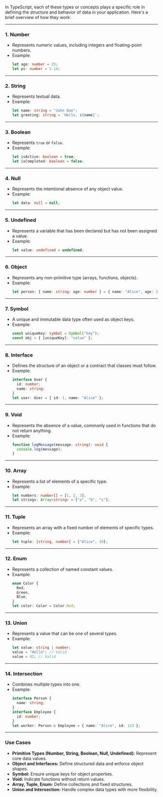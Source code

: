 In TypeScript, each of these types or concepts plays a specific role in defining the structure and behavior of data in your application. Here's a brief overview of how they work:

---

### **1. Number**
- Represents numeric values, including integers and floating-point numbers.
- Example:
  ```typescript
  let age: number = 25;
  let pi: number = 3.14;
  ```

---

### **2. String**
- Represents textual data.
- Example:
  ```typescript
  let name: string = "John Doe";
  let greeting: string = `Hello, ${name}`;
  ```

---

### **3. Boolean**
- Represents `true` or `false`.
- Example:
  ```typescript
  let isActive: boolean = true;
  let isCompleted: boolean = false;
  ```

---

### **4. Null**
- Represents the intentional absence of any object value.
- Example:
  ```typescript
  let data: null = null;
  ```

---

### **5. Undefined**
- Represents a variable that has been declared but has not been assigned a value.
- Example:
  ```typescript
  let value: undefined = undefined;
  ```

---

### **6. Object**
- Represents any non-primitive type (arrays, functions, objects).
- Example:
  ```typescript
  let person: { name: string; age: number } = { name: "Alice", age: 30 };
  ```

---

### **7. Symbol**
- A unique and immutable data type often used as object keys.
- Example:
  ```typescript
  const uniqueKey: symbol = Symbol("key");
  const obj = { [uniqueKey]: "value" };
  ```

---

### **8. Interface**
- Defines the structure of an object or a contract that classes must follow.
- Example:
  ```typescript
  interface User {
    id: number;
    name: string;
  }
  let user: User = { id: 1, name: "Alice" };
  ```

---

### **9. Void**
- Represents the absence of a value, commonly used in functions that do not return anything.
- Example:
  ```typescript
  function logMessage(message: string): void {
    console.log(message);
  }
  ```

---

### **10. Array**
- Represents a list of elements of a specific type.
- Example:
  ```typescript
  let numbers: number[] = [1, 2, 3];
  let strings: Array<string> = ["a", "b", "c"];
  ```

---

### **11. Tuple**
- Represents an array with a fixed number of elements of specific types.
- Example:
  ```typescript
  let tuple: [string, number] = ["Alice", 30];
  ```

---

### **12. Enum**
- Represents a collection of named constant values.
- Example:
  ```typescript
  enum Color {
    Red,
    Green,
    Blue,
  }
  let color: Color = Color.Red;
  ```

---

### **13. Union**
- Represents a value that can be one of several types.
- Example:
  ```typescript
  let value: string | number;
  value = "Hello"; // Valid
  value = 42; // Valid
  ```

---

### **14. Intersection**
- Combines multiple types into one.
- Example:
  ```typescript
  interface Person {
    name: string;
  }
  interface Employee {
    id: number;
  }
  let worker: Person & Employee = { name: "Alice", id: 123 };
  ```

---

### Use Cases
- **Primitive Types (Number, String, Boolean, Null, Undefined):** Represent core data values.
- **Object and Interfaces:** Define structured data and enforce object shapes.
- **Symbol:** Ensure unique keys for object properties.
- **Void:** Indicate functions without return values.
- **Array, Tuple, Enum:** Define collections and fixed structures.
- **Union and Intersection:** Handle complex data types with more flexibility.
